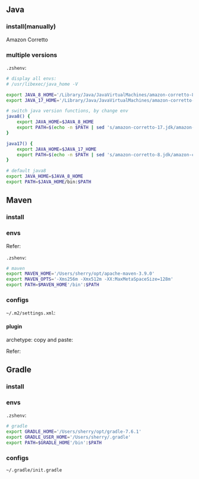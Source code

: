 ## Java

### install(manually)

Amazon Corretto

### multiple versions

`.zshenv`: 

```zsh
# display all envs:
# /usr/libexec/java_home -V

export JAVA_8_HOME='/Library/Java/JavaVirtualMachines/amazon-corretto-8.jdk/Contents/Home'
export JAVA_17_HOME='/Library/Java/JavaVirtualMachines/amazon-corretto-17.jdk/Contents/Home'

# switch java version functions, by change env
java8() {
    export JAVA_HOME=$JAVA_8_HOME
    export PATH=$(echo -n $PATH | sed 's/amazon-corretto-17.jdk/amazon-corretto-8.jdk/g')
}

java17() {
    export JAVA_HOME=$JAVA_17_HOME
    export PATH=$(echo -n $PATH | sed 's/amazon-corretto-8.jdk/amazon-corretto-17.jdk/g')
}

# default java8
export JAVA_HOME=$JAVA_8_HOME
export PATH=$JAVA_HOME/bin:$PATH
```

## Maven

### install

### envs

Refer: [](https://maven.apache.org/configure.html)

`.zshenv`: 
```zsh
# maven
export MAVEN_HOME='/Users/sherry/opt/apache-maven-3.9.0'
export MAVEN_OPTS='-Xms256m -Xmx512m -XX:MaxMetaSpaceSize=128m'
export PATH=$MAVEN_HOME'/bin':$PATH
```

### configs

`~/.m2/settings.xml`: 


#### plugin

archetype: copy and paste: 

Refer: [](https://maven.apache.org/archetype/maven-archetype-plugin/specification/archetype-catalog.html)

## Gradle

### install

### envs

`.zshenv`: 

```zsh
# gradle
export GRADLE_HOME='/Users/sherry/opt/gradle-7.6.1'
export GRADLE_USER_HOME='/Users/sherry/.gradle'
export PATH=$GRADLE_HOME'/bin':$PATH
```

### configs

`~/.gradle/init.gradle`
